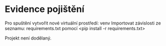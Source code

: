 # Evidence pojištění
Pro spuštění vytvořit nové virtuální prostředí: venv
Importovat závislosti ze seznamu: requirements.txt pomocí <pip install -r requirements.txt>

Projekt není dodělaný.
